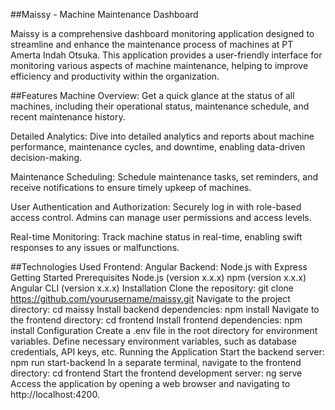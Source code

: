 ##Maissy - Machine Maintenance Dashboard

Maissy is a comprehensive dashboard monitoring application designed to streamline and enhance the maintenance process of machines at PT Amerta Indah Otsuka. This application provides a user-friendly interface for monitoring various aspects of machine maintenance, helping to improve efficiency and productivity within the organization.

##Features
Machine Overview: Get a quick glance at the status of all machines, including their operational status, maintenance schedule, and recent maintenance history.

Detailed Analytics: Dive into detailed analytics and reports about machine performance, maintenance cycles, and downtime, enabling data-driven decision-making.

Maintenance Scheduling: Schedule maintenance tasks, set reminders, and receive notifications to ensure timely upkeep of machines.

User Authentication and Authorization: Securely log in with role-based access control. Admins can manage user permissions and access levels.

Real-time Monitoring: Track machine status in real-time, enabling swift responses to any issues or malfunctions.

##Technologies Used
Frontend: Angular
Backend: Node.js with Express
Getting Started
Prerequisites
Node.js (version x.x.x)
npm (version x.x.x)
Angular CLI (version x.x.x)
Installation
Clone the repository: git clone https://github.com/yourusername/maissy.git
Navigate to the project directory: cd maissy
Install backend dependencies: npm install
Navigate to the frontend directory: cd frontend
Install frontend dependencies: npm install
Configuration
Create a .env file in the root directory for environment variables.
Define necessary environment variables, such as database credentials, API keys, etc.
Running the Application
Start the backend server: npm run start-backend
In a separate terminal, navigate to the frontend directory: cd frontend
Start the frontend development server: ng serve
Access the application by opening a web browser and navigating to http://localhost:4200.
